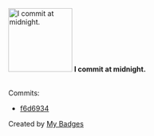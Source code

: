 <img src="https://my-badges.github.io/my-badges/midnight-commits.png" alt="I commit at midnight." title="I commit at midnight." width="128">
<strong>I commit at midnight.</strong>
<br><br>

Commits:

- <a href="https://github.com/HorebZ/Epitech_project/commit/f6d69346d285ca1adbd9596089d3296fac85f03f">f6d6934</a>


Created by <a href="https://github.com/my-badges/my-badges">My Badges</a>